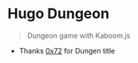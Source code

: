 # Hugo Dungeon

> Dungeon game with Kaboom.js


- Thanks [0x72](https://0x72.itch.io/dungeontileset-ii) for Dungen title
